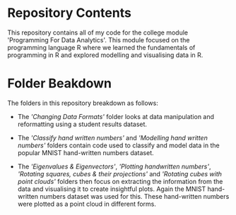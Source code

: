 # Repository Contents
This repository contains all of my code for the college module 'Programming For Data Analytics'. This module focused on the programming language R where we learned the fundamentals of programming in R and explored modelling and visualising data in R.

# Folder Beakdown
The folders in this repository breakdown as follows:

- The *'Changing Data Formats'* folder looks at data manipulation and reformatting using a student results dataset.

- The *'Classify hand written numbers'* and *'Modelling hand written numbers'* folders contain code used to classify and model data in the popular MNIST hand-written numbers dataset.

- The *'Eigenvalues & Eigenvectors'*,  *'Plotting handwritten numbers'*, *'Rotating squares, cubes & their projections'* and *'Rotating cubes with point clouds'* folders then focus on extracting the information from the data and visualising it to create insightful plots. Again the MNIST hand-written numbers dataset was used for this. These hand-written numbers were plotted as a point cloud in different forms.
